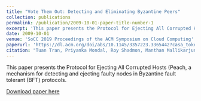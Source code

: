 ```yaml
---
title: "Vote Them Out: Detecting and Eliminating Byzantine Peers"
collection: publications
permalink: /publication/2009-10-01-paper-title-number-1
excerpt: 'This paper presents the Protocol for Ejecting All Corrupted Hosts (Peach, a mechanism for detecting and ejecting faulty nodes in Byzantine fault tolerant (BFT) protocols.'
date: 2009-10-01
venue: 'SoCC 2019 Proceedings of the ACM Symposium on Cloud Computing'
paperurl: 'https://dl.acm.org/doi/abs/10.1145/3357223.3365442?casa_token=qvZswr6my5EAAAAA:3Ii3kH33IaYjc4XJW455b8uQHFj_DiJ4JIBPn1UsHq9R2JE9zQfAJs8Sm-d-mCUNyeBFPFZaFiYeQQ'
citation: "Tuan Tran, Priyanka Mondal, Roy Shadmon, Manthan Mallikarjun, Peter Alvaro, and Owen Arden. 2019. Vote Them Out: Detecting and Eliminating Byzantine Peers. In Proceedings of the ACM Symposium on Cloud Computing (SoCC '19). Association for Computing Machinery, New York, NY, USA, 480. DOI:https://doi.org/10.1145/3357223.3365442"
---
```

This paper presents the Protocol for Ejecting All Corrupted Hosts (Peach, a mechanism for detecting and ejecting faulty nodes in Byzantine fault tolerant (BFT) protocols.

[Download paper here](https://dl.acm.org/doi/pdf/10.1145/3357223.3365442?download=true)
